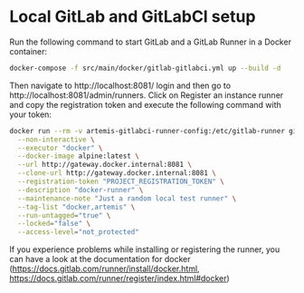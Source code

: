 # Local GitLab and GitLabCI setup

Run the following command to start GitLab and a GitLab Runner in a Docker container:
```bash
docker-compose -f src/main/docker/gitlab-gitlabci.yml up --build -d
```

Then navigate to http://localhost:8081/ login and then go to http://localhost:8081/admin/runners.
Click on Register an instance runner and copy the registration token and execute the following command with your token:
````bash
docker run --rm -v artemis-gitlabci-runner-config:/etc/gitlab-runner gitlab/gitlab-runner register \
  --non-interactive \
  --executor "docker" \
  --docker-image alpine:latest \
  --url http://gateway.docker.internal:8081 \
  --clone-url http://gateway.docker.internal:8081 \
  --registration-token "PROJECT_REGISTRATION_TOKEN" \
  --description "docker-runner" \
  --maintenance-note "Just a random local test runner" \
  --tag-list "docker,artemis" \
  --run-untagged="true" \
  --locked="false" \
  --access-level="not_protected"

````
If you experience problems while installing or registering the runner, you can have a look at the documentation for docker (https://docs.gitlab.com/runner/install/docker.html, https://docs.gitlab.com/runner/register/index.html#docker)
